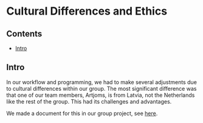 # Cultural Differences and Ethics

## Contents
- [Intro](#intro)

## Intro
In our workflow and programming, we had to make several adjustments due to cultural differences within our group. The most significant difference was that one of our team members, Artjoms, is from Latvia, not the Netherlands like the rest of the group.
This had its challenges and advantages.

We made a document for this in our group project, see [here](https://github.com/Null-Not-Found/DashBuddy-Documentation/blob/main/Learning%20Outcomes/Cultural%20differences%20and%20ethics.md).
